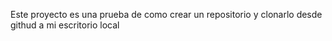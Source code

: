 Este proyecto es una prueba de como crear un repositorio y clonarlo desde githud a mi escritorio local
